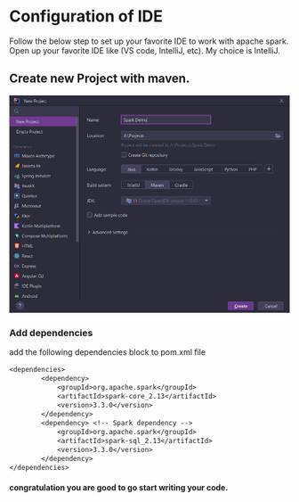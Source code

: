 # Configuration of IDE
Follow the below step to set up your favorite IDE to work with apache spark.
Open up your favorite IDE like (VS code, IntelliJ, etc). My choice is IntelliJ.
## Create new Project with maven.
![project creation image](Project_creation.png)
### Add dependencies
add the following dependencies block to pom.xml file
~~~
<dependencies>
        <dependency>
            <groupId>org.apache.spark</groupId>
            <artifactId>spark-core_2.13</artifactId>
            <version>3.3.0</version>
        </dependency>
        <dependency> <!-- Spark dependency -->
            <groupId>org.apache.spark</groupId>
            <artifactId>spark-sql_2.13</artifactId>
            <version>3.3.0</version>
        </dependency>
</dependencies>
~~~
#### congratulation you are good to go start writing your code.